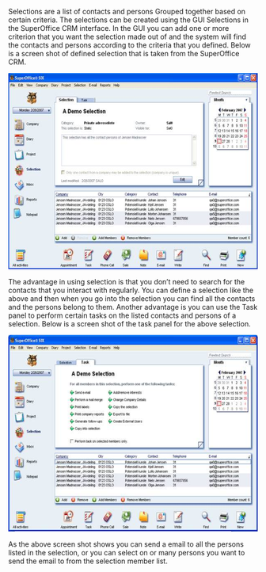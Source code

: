 <properties date="2016-05-11"
SortOrder="9"
/>

Selections are a list of contacts and persons Grouped together based on certain criteria. The selections can be created using the GUI Selections in the SuperOffice CRM interface. In the GUI you can add one or more criterion that you want the selection made out of and the system will find the contacts and persons according to the criteria that you defined. Below is a screen shot of defined selection that is taken from the SuperOffice CRM.

<img src="../Adding%20a%20member%20to%20a%20static%20selection_files/image001.jpg" id="Picture 1" width="605" height="396" />

 

The advantage in using selection is that you don’t need to search for the contacts that you interact with regularly. You can define a selection like the above and then when you go into the selection you can find all the contacts and the persons belong to them. Another advantage is you can use the Task panel to perform certain tasks on the listed contacts and persons of a selection. Below is a screen shot of the task panel for the above selection.

<img src="../Adding%20a%20member%20to%20a%20static%20selection_files/image002.jpg" id="Picture 2" width="604" height="397" />

As the above screen shot shows you can send a email to all the persons listed in the selection, or you can select on or many persons you want to send the email to from the selection member list.
